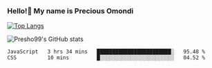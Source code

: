 ### Hello!👋 My name is Precious Omondi 

[![Top Langs](https://github-readme-stats.vercel.app/api/top-langs/?username=Presho99&langs_count=8&theme=dark)](https://github.com/Presho99/github-readme-stats)

![Presho99's GitHub stats](https://github-readme-stats.vercel.app/api?username=Presho99&show_icons=true&theme=dark)

<!--START_SECTION:waka-->

```text
JavaScript   3 hrs 34 mins   ████████████████████████░   95.48 %
CSS          10 mins         █░░░░░░░░░░░░░░░░░░░░░░░░   04.52 %
```

<!--END_SECTION:waka-->


